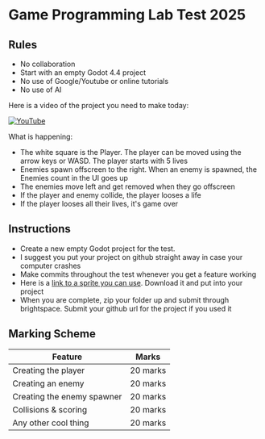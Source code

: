 # Game Programming Lab Test 2025

## Rules
- No collaboration
- Start with an empty Godot 4.4 project
- No use of Google/Youtube or online tutorials
- No use of AI

Here is a video of the project you need to make today:

[![YouTube](http://img.youtube.com/vi/vuxFFqIfbJk/0.jpg)](http://www.youtube.com/watch?v=vuxFFqIfbJk)

What is happening:

- The white square is the Player. The player can be moved using the arrow keys or WASD. The player starts with 5 lives
- Enemies spawn offscreen to the right. When an enemy is spawned, the Enemies count in the UI goes up
- The enemies move left and get removed when they go offscreen
- If the player and enemy collide, the player looses a life
- If the player looses all their lives, it's game over

## Instructions

- Create a new empty Godot project for the test. 
- I suggest you put your project on github straight away in case your computer crashes
- Make commits throughout the test whenever you get a feature working
- Here is a [link to a sprite you can use](32x32white.png). Download it and put into your project
- When you are complete, zip your folder up and submit through brightspace. Submit your github url for the project if you used it

## Marking Scheme

| Feature | Marks |
|---------|-------|
| Creating the player | 20 marks |
| Creating an enemy | 20 marks |
| Creating the enemy spawner | 20 marks |
| Collisions & scoring | 20 marks |
| Any other cool thing | 20 marks |